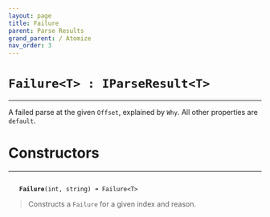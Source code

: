 ```yaml
---
layout: page
title: Failure
parent: Parse Results
grand_parent: / Atomize
nav_order: 3
---
```


# `Failure<T> : IParseResult<T>`

---

A failed parse at the given `Offset`, explained by `Why`. All other properties are `default`.

# Constructors

---

<code class="stratagyn-method-signature">
   <b class="stratagyn-method-name">Failure</b>(int, string) &#10140; Failure&lt;T&gt;
</code>

> Constructs a `Failure` for a given index and reason.